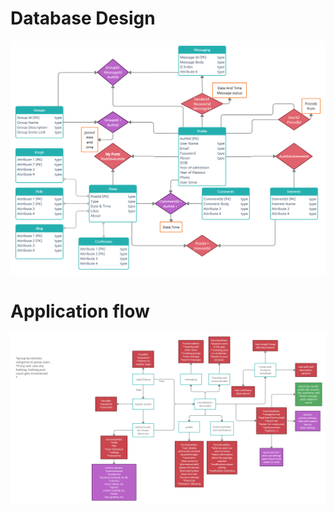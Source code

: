 # Database Design

![ER model for Database](images/Project_E-R_model.png)

# Application flow

![Application flow](images/Project%20Structure.png)
